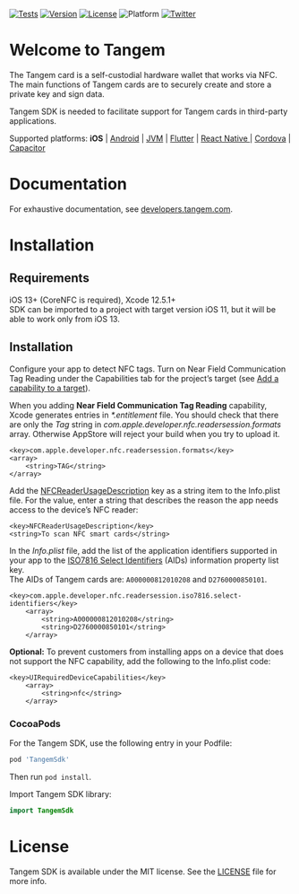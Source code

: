 [![Tests](https://github.com/tangem/tangem-sdk-ios/actions/workflows/tests.yml/badge.svg?branch=master)](https://github.com/tangem/tangem-sdk-ios/actions/workflows/tests.yml)
[![Version](https://img.shields.io/cocoapods/v/TangemSdk.svg?style=flat)](https://cocoapods.org/pods/TangemSdk)
[![License](https://img.shields.io/cocoapods/l/TangemSdk.svg?style=flat)](LICENSE)
![Platform](https://img.shields.io/cocoapods/p/TangemSdk)
[![Twitter](https://img.shields.io/twitter/follow/tangem?style=flat)](http://twitter.com/tangem)


# Welcome to Tangem

The Tangem card is a self-custodial hardware wallet that works via NFC. The main functions of Tangem cards are to securely create and store a private key and sign data.

Tangem SDK is needed to facilitate support for Tangem cards in third-party applications.

Supported platforms: **iOS** | [Android](https://github.com/tangem/tangem-sdk-android) | [JVM](https://github.com/tangem/tangem-sdk-android) | [Flutter](https://github.com/tangem/tangem-sdk-flutter) | [React Native ](https://github.com/tangem/tangem-sdk-react-native) | [Cordova](https://github.com/tangem/tangem-sdk-cordova) | [Capacitor](https://github.com/tangem/tangem-sdk-cordova)
 
# Documentation

For exhaustive documentation, see [developers.tangem.com](https://developers.tangem.com).

# Installation
## Requirements

iOS 13+ \(CoreNFC is required\), Xcode 12.5.1+  
SDK can be imported to a project with target version iOS 11, but it will be able to work only from iOS 13.

## Installation

Configure your app to detect NFC tags. Turn on Near Field Communication Tag Reading under the Capabilities tab for the project’s target \(see [Add a capability to a target](https://help.apple.com/xcode/mac/current/#/dev88ff319e7)\). 

When you adding **Near Field Communication Tag Reading** capability, Xcode generates entries in _\*.entitlement_ file. You should check that there are only the _Tag_ string in _com.apple.developer.nfc.readersession.formats_ array. Otherwise AppStore will reject your build when you try to upload it.

```markup
<key>com.apple.developer.nfc.readersession.formats</key>
<array>
    <string>TAG</string>
</array>
```

Add the [NFCReaderUsageDescription](https://developer.apple.com/documentation/bundleresources/information_property_list/nfcreaderusagedescription) key as a string item to the Info.plist file. For the value, enter a string that describes the reason the app needs access to the device’s NFC reader:

```markup
<key>NFCReaderUsageDescription</key>
<string>To scan NFC smart cards</string>
```

In the _Info.plist_ file, add the list of the application identifiers supported in your app to the [ISO7816 Select Identifiers](https://developer.apple.com/documentation/bundleresources/information_property_list/select-identifiers) \(AIDs\) information property list key.   
The AIDs of Tangem cards are: `A000000812010208` and `D2760000850101`.

```markup
<key>com.apple.developer.nfc.readersession.iso7816.select-identifiers</key>
    <array>
        <string>A000000812010208</string>
        <string>D2760000850101</string>
    </array>
```

**Optional:** To prevent customers from installing apps on a device that does not support the NFC capability, add the following to the Info.plist code:

```markup
<key>UIRequiredDeviceCapabilities</key>
    <array>
        <string>nfc</string>
    </array>
```

### **CocoaPods**

For the Tangem SDK, use the following entry in your Podfile:

```bash
pod 'TangemSdk'
```

Then run `pod install`. 

Import Tangem SDK library:

```swift
import TangemSdk
```

# License

Tangem SDK is available under the MIT license. See the [LICENSE](LICENSE) file for more info.
